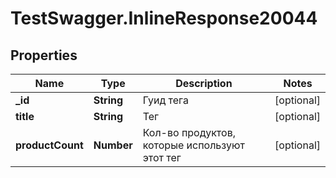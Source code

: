 # TestSwagger.InlineResponse20044

## Properties

Name | Type | Description | Notes
------------ | ------------- | ------------- | -------------
**_id** | **String** | Гуид тега | [optional] 
**title** | **String** | Тег | [optional] 
**productCount** | **Number** | Кол-во продуктов, которые используют этот тег | [optional] 


